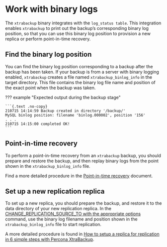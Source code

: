 # Work with binary logs

The `xtrabackup` binary integrates with the `log_status table`. This integration enables `xtrabackup` to print out the backup’s corresponding binary log position, so that you can use this binary log position to provision a new replica or perform point-in-time recovery.

## Find the binary log position

You can find the binary log position corresponding to a backup after the backup has been taken. If your backup is from a server with binary logging enabled, `xtrabackup` creates a file named `xtrabackup_binlog_info` in the target directory. This file contains the binary log file name and position of the exact point when the backup was taken.

??? example "Expected output during the backup stage"

    ```{.text .no-copy}
    210715 14:14:59 Backup created in directory '/backup/'
    MySQL binlog position: filename 'binlog.000002', position '156'
    . . .
    210715 14:15:00 completed OK!
    ```

## Point-in-time recovery

To perform a point-in-time recovery from an `xtrabackup` backup, you should prepare and restore the backup, and then replay binary logs from the point shown in the `xtrabackup_binlog_info` file.

Find a more detailed procedure in the [Point-in-time recovery](point-in-time-recovery.md) document.

## Set up a new replication replica

To set up a new replica, you should prepare the backup, and restore it to the data directory of your new replication replica. In the [CHANGE_REPLICATION_SOURCE_TO with the appropriate options] command, use the binary log filename and position shown in the `xtrabackup_binlog_info` file to start replication.

A more detailed procedure is found in  [How to setup a replica for replication in 6 simple steps with Percona XtraBackup](set-up-replication.md).

[CHANGE_REPLICATION_SOURCE_TO with the appropriate options]: https://dev.mysql.com/doc/refman/{{vers}}/en/change-replication-source-to.html